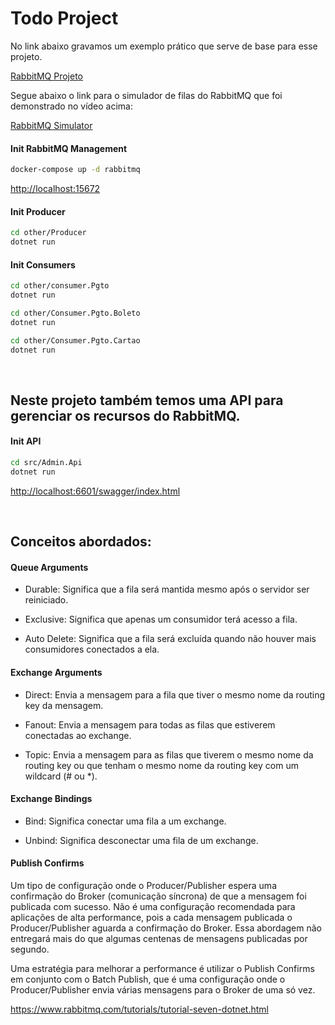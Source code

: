 # Todo Project 

No link abaixo gravamos um exemplo prático que serve de base para esse projeto.

[RabbitMQ Projeto](https://www.canva.com/design/DAFRUv2rHdY/O6XmU5bD-NfQIzXWtCFaMA/watch?utm_content=DAFRUv2rHdY&utm_campaign=designshare&utm_medium=link&utm_source=publishsharelink)


Segue abaixo o link para o simulador de filas do RabbitMQ que foi demonstrado no vídeo acima:

[RabbitMQ Simulator](http://tryrabbitmq.com/)



#### Init RabbitMQ Management

```bash
docker-compose up -d rabbitmq
```
<http://localhost:15672>



#### Init Producer

```bash
cd other/Producer
dotnet run
```


#### Init Consumers

```bash
cd other/consumer.Pgto
dotnet run

cd other/Consumer.Pgto.Boleto
dotnet run

cd other/Consumer.Pgto.Cartao
dotnet run
```



<br>

## Neste projeto também temos uma API para gerenciar os recursos do RabbitMQ.

#### Init API

```bash
cd src/Admin.Api
dotnet run
```
<http://localhost:6601/swagger/index.html>



<br>

## Conceitos abordados:


#### Queue Arguments

- Durable: Significa que a fila será mantida mesmo após o servidor ser reiniciado.

- Exclusive: Significa que apenas um consumidor terá acesso a fila.

- Auto Delete: Significa que a fila será excluída quando não houver mais consumidores conectados a ela.


#### Exchange Arguments

- Direct: Envia a mensagem para a fila que tiver o mesmo nome da routing key da mensagem.

- Fanout: Envia a mensagem para todas as filas que estiverem conectadas ao exchange.

- Topic: Envia a mensagem para as filas que tiverem o mesmo nome da routing key ou que tenham o mesmo nome da routing key com um wildcard (# ou *).


#### Exchange Bindings

- Bind: Significa conectar uma fila a um exchange.

- Unbind: Significa desconectar uma fila de um exchange.


#### Publish Confirms

Um tipo de configuração onde o Producer/Publisher espera uma confirmação do Broker (comunicação síncrona) de que a mensagem foi publicada com sucesso.
Não é uma configuração recomendada para aplicações de alta performance, pois a cada mensagem publicada o Producer/Publisher aguarda a confirmação do Broker.
Essa abordagem não entregará mais do que algumas centenas de mensagens publicadas por segundo.

Uma estratégia para melhorar a performance é utilizar o Publish Confirms em conjunto com o Batch Publish, que é uma configuração onde o Producer/Publisher envia várias mensagens para o Broker de uma só vez.

<https://www.rabbitmq.com/tutorials/tutorial-seven-dotnet.html>



